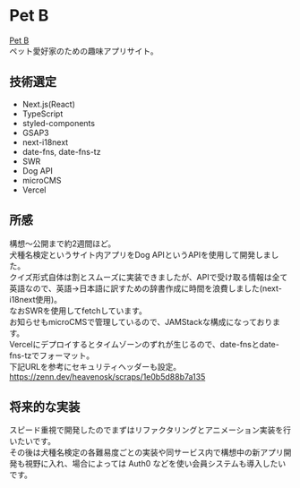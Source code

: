 # Pet B

[Pet B](https://petb.net)  
ペット愛好家のための趣味アプリサイト。

## 技術選定

- Next.js(React)
- TypeScript
- styled-components
- GSAP3
- next-i18next
- date-fns, date-fns-tz
- SWR
- Dog API
- microCMS
- Vercel

## 所感

構想〜公開まで約2週間ほど。  
犬種名検定というサイト内アプリをDog APIというAPIを使用して開発しました。  
クイズ形式自体は割とスムーズに実装できましたが、APIで受け取る情報は全て英語なので、英語→日本語に訳すための辞書作成に時間を浪費しました(next-i18next使用)。  
なおSWRを使用してfetchしています。  
お知らせもmicroCMSで管理しているので、JAMStackな構成になっております。  
Vercelにデプロイするとタイムゾーンのずれが生じるので、date-fnsとdate-fns-tzでフォーマット。  
下記URLを参考にセキュリティヘッダーも設定。  
https://zenn.dev/heavenosk/scraps/1e0b5d88b7a135  

## 将来的な実装

スピード重視で開発したのでまずはリファクタリングとアニメーション実装を行いたいです。  
その後は犬種名検定の各難易度ごとの実装や同サービス内で構想中の新アプリ開発も視野に入れ、場合によっては Auth0 などを使い会員システムも導入したいです。
